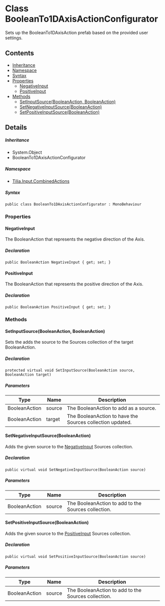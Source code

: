 # Class BooleanTo1DAxisActionConfigurator

Sets up the BooleanTo1DAxisAction prefab based on the provided user settings.

## Contents

* [Inheritance]
* [Namespace]
* [Syntax]
* [Properties]
  * [NegativeInput]
  * [PositiveInput]
* [Methods]
  * [SetInputSource(BooleanAction, BooleanAction)]
  * [SetNegativeInputSource(BooleanAction)]
  * [SetPositiveInputSource(BooleanAction)]

## Details

##### Inheritance

* System.Object
* BooleanTo1DAxisActionConfigurator

##### Namespace

* [Tilia.Input.CombinedActions]

##### Syntax

```
public class BooleanTo1DAxisActionConfigurator : MonoBehaviour
```

### Properties

#### NegativeInput

The BooleanAction that represents the negative direction of the Axis.

##### Declaration

```
public BooleanAction NegativeInput { get; set; }
```

#### PositiveInput

The BooleanAction that represents the positive direction of the Axis.

##### Declaration

```
public BooleanAction PositiveInput { get; set; }
```

### Methods

#### SetInputSource(BooleanAction, BooleanAction)

Sets the adds the source to the Sources collection of the target BooleanAction.

##### Declaration

```
protected virtual void SetInputSource(BooleanAction source, BooleanAction target)
```

##### Parameters

| Type | Name | Description |
| --- | --- | --- |
| BooleanAction | source | The BooleanAction to add as a source. |
| BooleanAction | target | The BooleanAction to have the Sources collection updated. |

#### SetNegativeInputSource(BooleanAction)

Adds the given source to the [NegativeInput] Sources collection.

##### Declaration

```
public virtual void SetNegativeInputSource(BooleanAction source)
```

##### Parameters

| Type | Name | Description |
| --- | --- | --- |
| BooleanAction | source | The BooleanAction to add to the Sources collection. |

#### SetPositiveInputSource(BooleanAction)

Adds the given source to the [PositiveInput] Sources collection.

##### Declaration

```
public virtual void SetPositiveInputSource(BooleanAction source)
```

##### Parameters

| Type | Name | Description |
| --- | --- | --- |
| BooleanAction | source | The BooleanAction to add to the Sources collection. |

[Tilia.Input.CombinedActions]: README.md
[NegativeInput]: BooleanTo1DAxisActionConfigurator.md#NegativeInput
[PositiveInput]: BooleanTo1DAxisActionConfigurator.md#PositiveInput
[Inheritance]: #Inheritance
[Namespace]: #Namespace
[Syntax]: #Syntax
[Properties]: #Properties
[NegativeInput]: #NegativeInput
[PositiveInput]: #PositiveInput
[Methods]: #Methods
[SetInputSource(BooleanAction, BooleanAction)]: #SetInputSourceBooleanAction-BooleanAction
[SetNegativeInputSource(BooleanAction)]: #SetNegativeInputSourceBooleanAction
[SetPositiveInputSource(BooleanAction)]: #SetPositiveInputSourceBooleanAction
